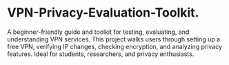 # VPN-Privacy-Evaluation-Toolkit.
A beginner-friendly guide and toolkit for testing, evaluating, and understanding VPN services. This project walks users through setting up a free VPN, verifying IP changes, checking encryption, and analyzing privacy features. Ideal for students, researchers, and privacy enthusiasts.
